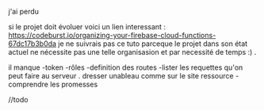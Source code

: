 j'ai perdu 

si le projet doit évoluer voici un lien interessant : https://codeburst.io/organizing-your-firebase-cloud-functions-67dc17b3b0da
je ne suivrais pas ce tuto parceque le projet dans son état actuel ne nécessite pas une telle organisasion et par necessité de temps :) .

il manque 
-token
-rôles
-definition des routes 
-lister les requettes qu'on peut faire au serveur . dresser unableau comme sur le site ressource
-comprendre les promesses 

//todo

